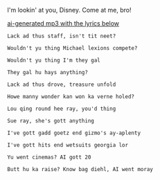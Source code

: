 I'm lookin' at you, Disney. Come at me, bro!

[ai-generated mp3 with the lyrics below](https://github.com/scottvr/HoMofo/raw/main/mp3/Gad%20Goetz%20and%20Gizmos.mp3)

```text
Lack ad thus staff, isn't tit neet?

Wouldn't yu thing Michael lexions compete?

Wouldn't yu thing I'm they gal

They gal hu hays anything?

Lack ad thus drove, treasure unfold

Howe manny wonder kan won ka verne holed?

Lou qing round hee ray, you'd thing

Sue ray, she's gott anything

I've gott gadd goetz end gizmo's ay-aplenty

I've gott hits end wetsuits georgia lor

Yu went cinemas? AI gott 20

Butt hu ka raise? Know bag diehl, AI went moray
```